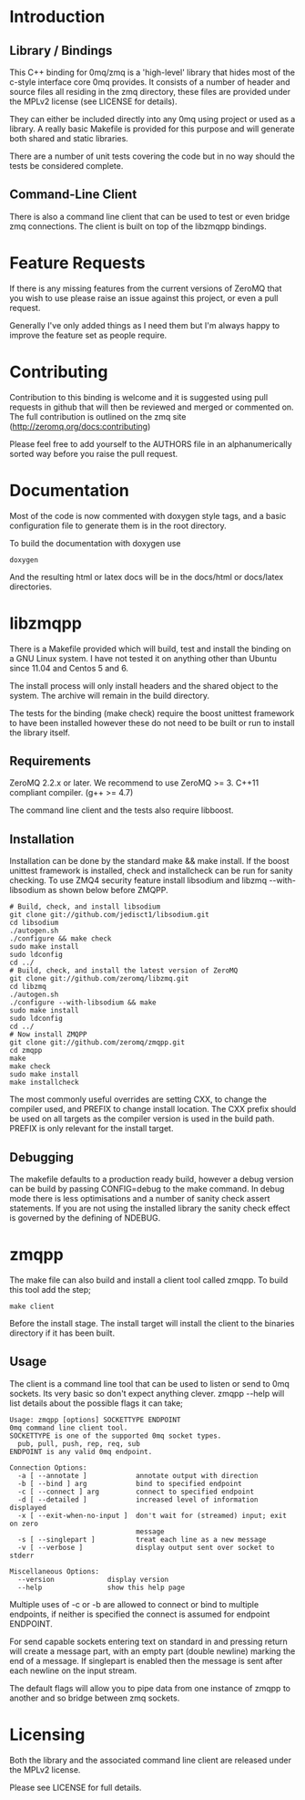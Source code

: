# Introduction

## Library / Bindings

This C++ binding for 0mq/zmq is a 'high-level' library that hides most of the
c-style interface core 0mq provides. It consists of a number of header and
source files all residing in the zmq directory, these files are provided under
the MPLv2 license (see LICENSE for details).

They can either be included directly into any 0mq using project or used as a
library. A really basic Makefile is provided for this purpose and will generate
both shared and static libraries.

There are a number of unit tests covering the code but in no way should the
tests be considered complete.

## Command-Line Client

There is also a command line client that can be used to test or even bridge
zmq connections. The client is built on top of the libzmqpp bindings.

# Feature Requests

If there is any missing features from the current versions of ZeroMQ that you
wish to use please raise an issue against this project, or even a pull request.

Generally I've only added things as I need them but I'm always happy to improve
the feature set as people require.

# Contributing

Contribution to this binding is welcome and it is suggested using pull requests
in github that will then be reviewed and merged or commented on. The full
contribution is outlined on the zmq site (http://zeromq.org/docs:contributing)

Please feel free to add yourself to the AUTHORS file in an alphanumerically
sorted way before you raise the pull request.

# Documentation

Most of the code is now commented with doxygen style tags, and a basic
configuration file to generate them is in the root directory.

To build the documentation with doxygen use

    doxygen

And the resulting html or latex docs will be in the docs/html or docs/latex
directories.


# libzmqpp

There is a Makefile provided which will build, test and install the binding on
a GNU Linux system. I have not tested it on anything other than Ubuntu since
11.04 and Centos 5 and 6.

The install process will only install headers and the shared object to the
system. The archive will remain in the build directory.

The tests for the binding (make check) require the boost unittest framework to
have been installed however these do not need to be built or run to install
the library itself.

## Requirements

ZeroMQ 2.2.x or later. We recommend to use ZeroMQ >= 3.
C++11 compliant compiler. (g++ >= 4.7)

The command line client and the tests also require libboost.


## Installation

Installation can be done by the standard make && make install. If the boost
unittest framework is installed, check and installcheck can be run for sanity
checking. To use ZMQ4 security feature install libsodium and libzmq --with-libsodium
as shown below before ZMQPP.

    # Build, check, and install libsodium
    git clone git://github.com/jedisct1/libsodium.git
    cd libsodium
    ./autogen.sh 
    ./configure && make check 
    sudo make install 
    sudo ldconfig
    cd ../
    # Build, check, and install the latest version of ZeroMQ
    git clone git://github.com/zeromq/libzmq.git
    cd libzmq
    ./autogen.sh 
    ./configure --with-libsodium && make
    sudo make install
    sudo ldconfig
    cd ../
    # Now install ZMQPP
    git clone git://github.com/zeromq/zmqpp.git
    cd zmqpp
    make
    make check
    sudo make install
    make installcheck

The most commonly useful overrides are setting CXX, to change the compiler
used, and PREFIX to change install location. The CXX prefix should be used on
all targets as the compiler version is used in the build path. PREFIX is only
relevant for the install target.

## Debugging

The makefile defaults to a production ready build, however a debug version can
be build by passing CONFIG=debug to the make command. In debug mode there is
less optimisations and a number of sanity check assert statements. If you are
not using the installed library the sanity check effect is governed by the
defining of NDEBUG.


# zmqpp

The make file can also build and install a client tool called zmqpp. To build
this tool add the step;

    make client

Before the install stage. The install target will install the client to the
binaries directory if it has been built.

## Usage

The client is a command line tool that can be used to listen or send to 0mq
sockets. Its very basic so don't expect anything clever. zmqpp --help will list
details about the possible flags it can take;

    Usage: zmqpp [options] SOCKETTYPE ENDPOINT
    0mq command line client tool.
    SOCKETTYPE is one of the supported 0mq socket types.
      pub, pull, push, rep, req, sub
    ENDPOINT is any valid 0mq endpoint.

    Connection Options:
      -a [ --annotate ]            annotate output with direction
      -b [ --bind ] arg            bind to specified endpoint
      -c [ --connect ] arg         connect to specified endpoint
      -d [ --detailed ]            increased level of information displayed
      -x [ --exit-when-no-input ]  don't wait for (streamed) input; exit on zero 
                                   message
      -s [ --singlepart ]          treat each line as a new message
      -v [ --verbose ]             display output sent over socket to stderr

    Miscellaneous Options:
      --version             display version
      --help                show this help page

Multiple uses of -c or -b are allowed to connect or bind to multiple endpoints,
if neither is specified the connect is assumed for endpoint ENDPOINT.

For send capable sockets entering text on standard in and pressing return will
create a message part, with an empty part (double newline) marking the end of a
message. If singlepart is enabled then the message is sent after each newline
on the input stream.

The default flags will allow you to pipe data from one instance of zmqpp to
another and so bridge between zmq sockets.

# Licensing

Both the library and the associated command line client are released under the
MPLv2 license.

Please see LICENSE for full details.
